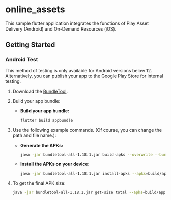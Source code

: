 # online_assets

This sample flutter application integrates the functions of Play Asset Delivery (Android) and On-Demand Resources (iOS).

## Getting Started

### Android Test

This method of testing is only available for Android versions below 12. Alternatively, you can publish your app to the Google Play Store for internal testing.

1. Download the [BundleTool](https://github.com/google/bundletool/releases).

2. Build your app bundle:

    - **Build your app bundle:**
        ```bash
        flutter build appbundle
        ```

3. Use the following example commands. (Of course, you can change the path and file name.):

    - **Generate the APKs:**
        ```bash
        java -jar bundletool-all-1.18.1.jar build-apks --overwrite --bundle=build/app/outputs/bundle/release/app-release.aab --output=build/app/outputs/bundle/release/app-release-pad-test.apks --local-testing
        ```

    - **Install the APKs on your device:**
        ```bash
        java -jar bundletool-all-1.18.1.jar install-apks --apks=build/app/outputs/bundle/release/app-release-pad-test.apks
        ```

4. To get the final APK size:
    ```bash
    java -jar bundletool-all-1.18.1.jar get-size total --apks=build/app/outputs/bundle/release/app-release-pad-test.apks --dimensions=SDK
    ```

